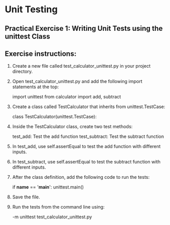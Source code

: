 
# Unit Testing

## Practical Exercise 1: Writing Unit Tests using the unittest Class

## Exercise instructions:


1. Create a new file called test_calculator_unittest.py in your project directory.
2. Open test_calculator_unittest.py and add the following import statements at the top:

    import unittest
    from calculator import add, subtract

3. Create a class called TestCalculator that inherits from unittest.TestCase:
        
    class TestCalculator(unittest.TestCase):

4. Inside the TestCalculator class, create two test methods:
        
    test_add: Test the add function
    test_subtract: Test the subtract function

5. In test_add, use self.assertEqual to test the add function with different inputs.
6. In test_subtract, use self.assertEqual to test the subtract function with different inputs.
7. After the class definition, add the following code to run the tests:
        
    if __name__ == '__main__':
        unittest.main()

8. Save the file.
9. Run the tests from the command line using:

    -m unittest test_calculator_unittest.py
